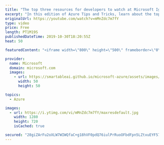 ```yaml
---
title: "The top three resources for developers to watch at Microsoft Ignite 2019​ | Azure Tips and Tricks"
excerpt: "In this edition of Azure Tips and Tricks, learn about the top three resources every Azure developer should explore while watching Microsoft Ignite 2019 online​.    To watch application development sessions including the keynote session and behind the scenes interviews on Tuesday, Nov 5th 2019 visit:"
originalUrl: https://youtube.com/watch?v=mMnZdc7m7fY
type: video
price: Free
length: PT1M19S
publishedDateTime: 2019-10-30T18:20:55Z
heat: 50

featuredContent: "<iframe width=\"800\" height=\"500\" frameborder=\"0\" src=\"https://www.youtube.com/embed/mMnZdc7m7fY\" allow=\"accelerometer; autoplay; encrypted-media; gyroscope; picture-in-picture\" allowfullscreen></iframe>"

provider:
  name: Microsoft
  domain: microsoft.com
  images:
    - url: https://smartableai.github.io/microsoft-azure/assets/images/organizations/microsoft.com-50x50.jpg
      width: 50
      height: 50

topics:
  - Azure

images:
  - url: https://i.ytimg.com/vi/mMnZdc7m7fY/maxresdefault.jpg
    width: 1280
    height: 720
    isCached: true

secured: "28giZArFu2oXLW7WIWQfaC+g18hVF0pdQ76iulPrRuoOFbdFpn5LZtxuEYF57839bENFEEEcTSJFtZUYlKdYTy2l3OrFH/ksoWA7TX4fk45BsuDixG6BoMQTJcZ7yjjY/1oZU97MFY/eMC9WbB5IHZ3Mt0/ejwmtzB2v9ncWUHDqVulCvhg7oNcXmEyYx6a4KYye+qAc29ew4Jvot3bEoCaH85r4pfJ63h+LXebm5yyCIkFVcAyi9M+Mh9y/oWWCKnSjeOiIaSyZGIRnyE4FxoOcxR97ztIl2ogzqF2bwGdVPh10/cMHq7H9or7RtEbPUkbnfsq1i3rMZo3BgrHz2YHm7JjiSNfYbCjsniqmtjHEAiWSnVi1u8oyujQYhnOLZlLA5ge9IocUdixBCbDK/+8/v2qFmpwTF87yc5UKQIU=;/S+E8KxpXmU9HHHeEhCD5g=="
---
```


